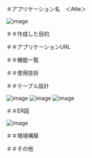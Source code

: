 ＃アプリケーション名　＜Atte＞

![image](https://github.com/tatsuyakunugi/Atte/assets/143701240/3a09f161-ec6a-474e-a75e-1be52a2030ed)

＃＃作成した目的

＃＃アプリケーションURL

＃＃機能一覧

＃＃使用技術

＃＃テーブル設計

![image](https://github.com/tatsuyakunugi/Atte/assets/143701240/2ce29c3d-a2db-4557-89fc-2a28305c2df8)
![image](https://github.com/tatsuyakunugi/Atte/assets/143701240/860c44ba-07d9-4639-ae55-bba6c9199f96)
![image](https://github.com/tatsuyakunugi/Atte/assets/143701240/7fd95147-2ccb-4db4-8aa9-8b7975fefba9)

＃＃ER図

![image](https://github.com/tatsuyakunugi/Atte/assets/143701240/5dc0dc4b-081a-4697-ac76-77c28f7b5666)

＃＃環境構築

＃＃その他
